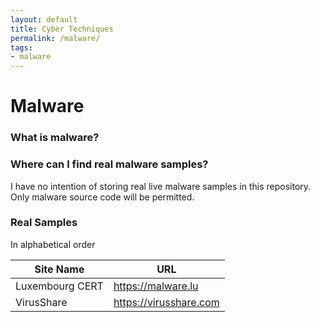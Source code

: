 ```yaml
---
layout: default
title: Cyber Techniques
permalink: /malware/
tags:
- malware
---
```


# Malware

### What is malware?


### Where can I find real malware samples?
I have no intention of storing real live malware samples in this repository. Only malware source code will be permitted.

### Real Samples
In alphabetical order

Site Name            | URL
-------------------- | --------------------
Luxembourg CERT      | https://malware.lu
VirusShare           | https://virusshare.com


